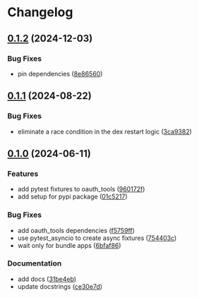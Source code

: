 # Changelog

## [0.1.2](https://github.com/canonical/iam-bundle/compare/oauth_tools-v0.1.1...oauth_tools-v0.1.2) (2024-12-03)


### Bug Fixes

* pin dependencies ([8e86560](https://github.com/canonical/iam-bundle/commit/8e865604d2f87d00a1d1a0a09dd5bbfd45e8d12e))

## [0.1.1](https://github.com/canonical/iam-bundle/compare/oauth_tools-v0.1.0...oauth_tools-v0.1.1) (2024-08-22)


### Bug Fixes

* eliminate a race condition in the dex restart logic ([3ca9382](https://github.com/canonical/iam-bundle/commit/3ca938225f3e380296a86db7b9148b80d4f86096))

## [0.1.0](https://github.com/canonical/iam-bundle/compare/oauth_tools-v0.0.1...oauth_tools-v0.1.0) (2024-06-11)


### Features

* add pytest fixtures to oauth_tools ([960172f](https://github.com/canonical/iam-bundle/commit/960172f39f485cffa7389fd943feb421eb145265))
* add setup for pypi package ([01c5217](https://github.com/canonical/iam-bundle/commit/01c5217674b9cef6ad8b009144a48d0302dbe7a0))


### Bug Fixes

* add oauth_tools dependencies ([f5759ff](https://github.com/canonical/iam-bundle/commit/f5759ffd6ce052d0c8e22d6cf535aec92d0b7416))
* use pytest_asyncio to create async fixtures ([754403c](https://github.com/canonical/iam-bundle/commit/754403cde83164430ae98788ee62649085d01c48))
* wait only for bundle apps ([6bfaf86](https://github.com/canonical/iam-bundle/commit/6bfaf86103351fc322da2cb064a43f175bfce18d))


### Documentation

* add docs ([31be4eb](https://github.com/canonical/iam-bundle/commit/31be4eb47e84ef8b70deef5b3cb6dde23d70a67b))
* update docstrings ([ce30e7d](https://github.com/canonical/iam-bundle/commit/ce30e7d9f088c44b4cc62ed12fe9124f015a952d))
